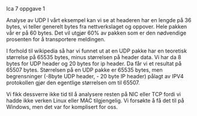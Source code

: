 Ica 7 oppgave 1

Analyse av UDP
I vårt eksempel kan vi se at headeren har en lengde på 36 bytes, vi teller generelt bytes fra nettverkslaget og oppover. Hele pakken vår er på 60 bytes. Det vil utgjør 60% av pakken som er den nødvendige prosenten for å transportere meldingen.

I forhold til wikipedia så har vi funnet ut at en UDP pakke har en teoretisk størrelse på 65535 bytes, minus størrelsen på header data. Vi har da 8 bytes for UDP header og 20 bytes for ip header. Da får vi et resultat på 65507 bytes.
Størrelsen på en UDP pakke er 65535 bytes, men begrensninger (-8byte UDP header, - 20 byte IP header) pålagt av IPV4 protokollen gjør den egentlige størrelsen om til 65507.

Vi fikk dessverre ikke tid til å analysere resten på NIC eller TCP fordi vi hadde ikke verken Linux eller MAC tilgjengelig. Vi forsøkte å få det til på Windows, men det var for komplisert for oss.
